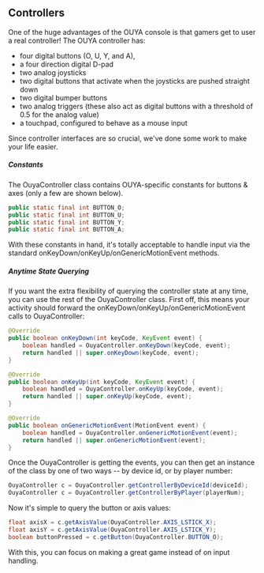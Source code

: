 ## Controllers

One of the huge advantages of the OUYA console is that gamers get to user a real controller!  The OUYA controller has:
- four digital buttons (O, U, Y, and A), 
- a four direction digital D-pad
- two analog joysticks
- two digital buttons that activate when the joysticks are pushed straight down
- two digital bumper buttons
- two analog triggers (these also act as digital buttons with a threshold of 0.5 for the analog value)
- a touchpad, configured to behave as a mouse input

Since controller interfaces are so crucial, we've done some work to make your life easier.

##### Constants

The OuyaController class contains OUYA-specific constants for buttons & axes (only a few are shown below).
```java
public static final int BUTTON_O;
public static final int BUTTON_U;
public static final int BUTTON_Y;
public static final int BUTTON_A;
```

With these constants in hand, it's totally acceptable to handle input via the standard onKeyDown/onKeyUp/onGenericMotionEvent methods.

##### Anytime State Querying

If you want the extra flexibility of querying the controller state at any time, you can use the rest of the OuyaController class.
First off, this means your activity should forward the onKeyDown/onKeyUp/onGenericMotionEvent calls to OuyaController:

```java
@Override
public boolean onKeyDown(int keyCode, KeyEvent event) {
    boolean handled = OuyaController.onKeyDown(keyCode, event);
    return handled || super.onKeyDown(keyCode, event);
}

@Override
public boolean onKeyUp(int keyCode, KeyEvent event) {
    boolean handled = OuyaController.onKeyUp(keyCode, event);
    return handled || super.onKeyUp(keyCode, event);
}

@Override
public boolean onGenericMotionEvent(MotionEvent event) {
    boolean handled = OuyaController.onGenericMotionEvent(event);
    return handled || super.onGenericMotionEvent(event);
}
```

Once the OuyaController is getting the events, you can then get an instance of the class by one of two ways -- by device id, or by player number:

```java
OuyaController c = OuyaController.getControllerByDeviceId(deviceId);
OuyaController c = OuyaController.getControllerByPlayer(playerNum);
```

Now it's simple to query the button or axis values:

```java
float axisX = c.getAxisValue(OuyaController.AXIS_LSTICK_X);
float axisY = c.getAxisValue(OuyaController.AXIS_LSTICK_Y);
boolean buttonPressed = c.getButton(OuyaController.BUTTON_O);
```

With this, you can focus on making a great game instead of on input handling.
